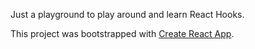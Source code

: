 Just a playground to play around and learn React Hooks.

This project was bootstrapped with [Create React App](https://github.com/facebook/create-react-app).
